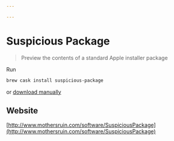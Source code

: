 ```yaml
---

---
```


# Suspicious Package

> Preview the contents of a standard Apple installer package

Run 

```sh
brew cask install suspicious-package
```

 or [download manually](http://www.mothersruin.com/software/downloads/SuspiciousPackage.xip)

## Website
[http://www.mothersruin.com/software/SuspiciousPackage](http://www.mothersruin.com/software/SuspiciousPackage)
